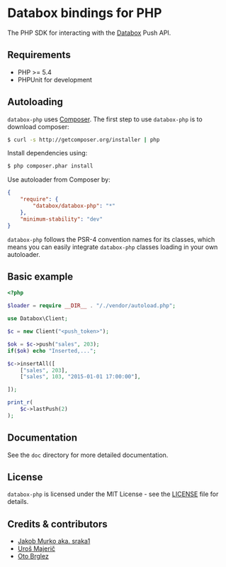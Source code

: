 # Databox bindings for PHP

The PHP SDK for interacting with the [Databox](http://databox.com) Push API.

## Requirements

* PHP >= 5.4
* PHPUnit for development

## Autoloading

`databox-php` uses [Composer](http://getcomposer.org).
The first step to use `databox-php` is to download composer:

```bash
$ curl -s http://getcomposer.org/installer | php
```

Install dependencies using:
```bash
$ php composer.phar install
```

Use autoloader from Composer by:

```json
{
    "require": {
        "databox/databox-php": "*"
    },
    "minimum-stability": "dev"
}
```

`databox-php` follows the PSR-4 convention names for its classes, which means you can easily integrate `databox-php` classes loading in your own autoloader.

## Basic example

```php
<?php

$loader = require __DIR__ . "/./vendor/autoload.php";

use Databox\Client;

$c = new Client("<push_token>");

$ok = $c->push("sales", 203);
if($ok) echo "Inserted,...";

$c->insertAll([
    ["sales", 203],
    ["sales", 103, "2015-01-01 17:00:00"],

]);

print_r(
    $c->lastPush(2)
);

```

## Documentation

See the `doc` directory for more detailed documentation. 

## License

`databox-php` is licensed under the MIT License - see the [LICENSE](LICENSE) file for details.

## Credits & contributors

- [Jakob Murko aka. sraka1](http://github.com/sraka1)
- [Uroš Majerič](http://github.com/umajeric) 
- [Oto Brglez](https://github.com/otobrglez)